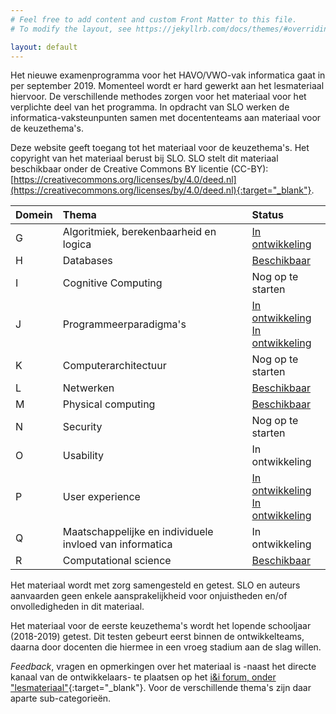 ```yaml
---
# Feel free to add content and custom Front Matter to this file.
# To modify the layout, see https://jekyllrb.com/docs/themes/#overriding-theme-defaults

layout: default
---
```


Het nieuwe examenprogramma voor het HAVO/VWO-vak informatica gaat in per september 2019.
Momenteel wordt er hard gewerkt aan het lesmateriaal hiervoor.
De verschillende methodes zorgen voor het materiaal voor het verplichte deel van het programma.
In opdracht van SLO werken de informatica-vaksteunpunten samen met docententeams aan materiaal voor de keuzethema's.

Deze website geeft toegang tot het materiaal voor de keuzethema's.
Het copyright van het materiaal berust bij SLO.
SLO stelt dit materiaal beschikbaar onder de Creative Commons BY licentie (CC-BY): [https://creativecommons.org/licenses/by/4.0/deed.nl](https://creativecommons.org/licenses/by/4.0/deed.nl){:target="_blank"}.

| Domein | Thema | Status
| :---   | :---  | :---
| G | Algoritmiek, berekenbaarheid en logica | [In ontwikkeling](_themas/g-algoritmiek.md)
| H | Databases | [Beschikbaar](themas/h-databases.md)
| I | Cognitive Computing| Nog op te starten
| J | Programmeerparadigma's | [In ontwikkeling](themas/j-programmeerparadigmas.md) <br> [In ontwikkeling](themas/oo-games.md)
| K | Computerarchitectuur | Nog op te starten
| L | Netwerken | [Beschikbaar](themas/l-netwerken.md)
| M | Physical computing | [Beschikbaar](themas/m-physical-computing.md)
| N | Security | Nog op te starten
| O | Usability | In ontwikkeling
| P | User experience | [In ontwikkeling](themas/p-user-experience.md) <br> [In ontwikkeling](themas/gamedesign.md)
| Q | Maatschappelijke en individuele invloed van informatica | In ontwikkeling
| R | Computational science |[Beschikbaar](themas/r-computational-science.md)

Het materiaal wordt met zorg samengesteld en getest. SLO en auteurs aanvaarden geen enkele aansprakelijkheid voor onjuistheden en/of onvolledigheden in dit materiaal.

Het materiaal voor de eerste keuzethema's wordt het lopende schooljaar (2018-2019) getest.
Dit testen gebeurt eerst binnen de ontwikkelteams, daarna door docenten die hiermee in een vroeg stadium aan de slag willen.

*Feedback*, vragen en opmerkingen over het materiaal is -naast het directe kanaal van de ontwikkelaars- te plaatsen op het [i&i forum, onder "lesmateriaal"](https://ieni-forum.infvo.nl/c/lesmateriaal){:target="_blank"}.
Voor de verschillende thema's zijn daar aparte sub-categorieën.
